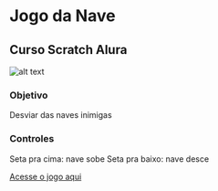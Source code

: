 # Jogo da Nave
## Curso Scratch Alura

![alt text](https://i.imgur.com/ej0i4gs.png)

### Objetivo
Desviar das naves inimigas

### Controles
Seta pra cima: nave sobe
Seta pra baixo: nave desce

[Acesse o jogo aqui](https://scratch.mit.edu/projects/648699046/)
